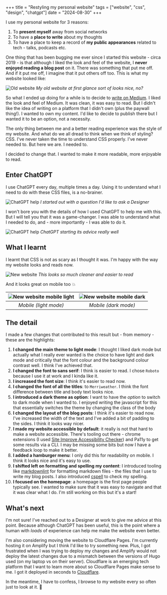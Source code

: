 +++
title = "Restyling my personal website"
tags = ["website", "css", "design", "chatgpt"]
date = "2024-08-30"
+++

I use my personal website for 3 reasons:

1. To **present myself** away from social networks
2. To have a **place to write** about my thoughts
3. To have a place to keep a record of **my public appearances** related to tech - talks, podcasts etc.

One thing that has been bugging me ever since I started this website - circa 2019 - is that although I liked the look and feel of the website, I **never enjoyed reading a blog post** on it. There was something that put me off. And if it put me off, I imagine that it put others off too. This is what my website looked like:

![Old website](/old-website.png)
*My old website at first glance sort of looks nice, no?*

So what I ended up doing for a while is to decide to [write on Medium](https://medium.com/@tolisapostolidis). I liked the look and feel of Medium. It was clean, it was easy to read. But I didn't like the idea of writing on a platform that I didn't own (plus the paywall thing!). I wanted to own my content. I'd like to decide to publish there but I wanted it to be an option, not a necessity.

The only thing between me and a better reading experience was the style of my website. And what do we all dread to think when we think of styling? CSS. I've never taken the time to understand CSS properly. I've never needed to. But here we are. I needed to.

I decided to change that. I wanted to make it more readable, more enjoyable to read.

## Enter ChatGPT

I use ChatGPT every day, multiple times a day. Using it to understand what I need to do with these CSS files, is a no-brainer.

![ChatGPT help](/chatgpt-theme-help.png)
*I started out with a question I'd like to ask a Designer*

I won't bore you with the details of how I used ChatGPT to help me with this. But I will tell you that it was a game-changer. I was able to understand what I needed to do, and - more importantly - I was able to do it.

![ChatGPT help](/chatgpt-theme-response.png)
*ChatGPT starting its advice really well*

## What I learnt

I learnt that CSS is not as scary as I thought it was. I'm happy with the way my website looks and reads now.

![New website](/new-website.png)
*This looks so much cleaner and easier to read*

And it looks great on mobile too 💥

| ![New website mobile light](new-website-mobile-light.png) | ![New website mobile dark](new-website-mobile-dark.png) |
|:-----------------------------:|:-----------------------------:|
| *Mobile (light mode)*     | *Mobile (dark mode)*    |

## The detail

I made a few changes that contributed to this result but - from memory - these are the highlights:

1. **I changed the main theme to light mode**: I thought I liked dark mode but actually what I really ever wanted is the choice to have light and dark mode and critically that the font colour and the background colour contrast well. I think I've achieved that.
2. **I changed the font to sans serif**: I think is easier to read. I chose `Roboto` because I use it at work and I kinda like it.
3. **I increased the font size**: I think it's easier to read now.
4. **I changed the font of all the titles**: to `Merriweather`. I think the font difference between title and body text looks nice.
5. **I introduced a dark theme as option**: I want to have the *option* to switch to dark mode when I wanted to. I enjoyed writing the javascript for this that essentially switches the theme by changing the class of the body
6. **I changed the layout of the blog posts**: I think it's easier to read now. I've increased the width of the text and I've added a bit of padding to the sides. I think it looks way nicer.
7. **I made my website accessible by default**: it really is not that hard to make a website accessible. There's tooling out there - chrome extensions (I used [Site Improve Accessibility Checker](https://www.siteimprove.com/)) and Pa11y to get some results via a CLI. I may be missing some bits but now I have a feedback loop to make it better.
8. **I added a hamburger menu**: I only did this for readability on mobile. I think it looks nice and it's easy to use.
9. **I shifted left on formatting and spelling my content**: I introduced tooling like [markdownlint](https://marketplace.visualstudio.com/items?itemName=DavidAnson.vscode-markdownlint) for formatting markdown files - the files that I use to write my blog posts. I also introduced [cspell](https://marketplace.visualstudio.com/items?itemName=streetsidesoftware.code-spell-checker) to check my spelling.
10. **I focused on the homepage**: a homepage is the first page people typically see. I wanted to make sure that it was easy to navigate and that it was clear what I do. I'm still working on this but it's a start!

## What's next

I'm not sure! I've reached out to a Designer at work to give me advice at this point. Because although ChatGPT has been useful, this is the point where a human with *loads* of experience can help me make the website even better.

I'm also considering moving the website to Cloudflare Pages. I'm currently hosting it on Amplify but I think I'd like to try something new. Plus, I got frustrated when I was trying to deploy my changes and Amplify would not deploy the latest changes due to a mismatch between the versions of Hugo used (on my laptop vs on their server). Cloudflare is an emerging tech platform that I want to learn more about so Cloudflare Pages make sense to me. I got it deployed in seconds to [Cloudflare](https://toli-io-personal-website.pages.dev/).

In the meantime, I have to confess, I browse to my website every so often just to look at it. 🙈
